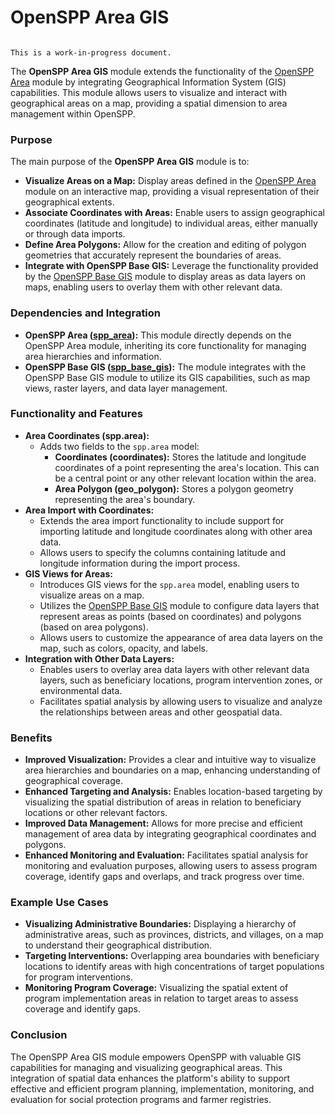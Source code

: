 # OpenSPP Area GIS

```{warning}

This is a work-in-progress document.
```

The **OpenSPP Area GIS** module extends the functionality of the [OpenSPP Area](link-to-area-module-documentation) module by integrating Geographical Information System (GIS) capabilities. This module allows users to visualize and interact with geographical areas on a map, providing a spatial dimension to area management within OpenSPP.

### Purpose

The main purpose of the **OpenSPP Area GIS** module is to:

* **Visualize Areas on a Map:** Display areas defined in the [OpenSPP Area](spp_area) module on an interactive map, providing a visual representation of their geographical extents.
* **Associate Coordinates with Areas:** Enable users to assign geographical coordinates (latitude and longitude) to individual areas, either manually or through data imports.
* **Define Area Polygons:** Allow for the creation and editing of polygon geometries that accurately represent the boundaries of areas. 
* **Integrate with OpenSPP Base GIS:** Leverage the functionality provided by the [OpenSPP Base GIS](spp_base_gis) module to display areas as data layers on maps, enabling users to overlay them with other relevant data.

### Dependencies and Integration

* **OpenSPP Area ([spp_area](spp_area)):** This module directly depends on the OpenSPP Area module, inheriting its core functionality for managing area hierarchies and information.
* **OpenSPP Base GIS ([spp_base_gis](spp_base_gis)):** The module integrates with the OpenSPP Base GIS module to utilize its GIS capabilities, such as map views, raster layers, and data layer management.

### Functionality and Features

* **Area Coordinates (spp.area):**
    * Adds two fields to the `spp.area` model:
        * **Coordinates (coordinates):** Stores the latitude and longitude coordinates of a point representing the area's location. This can be a central point or any other relevant location within the area.
        * **Area Polygon (geo_polygon):** Stores a polygon geometry representing the area's boundary.
* **Area Import with Coordinates:**
    * Extends the area import functionality to include support for importing latitude and longitude coordinates along with other area data.
    * Allows users to specify the columns containing latitude and longitude information during the import process.
* **GIS Views for Areas:**
    * Introduces GIS views for the `spp.area` model, enabling users to visualize areas on a map.
    * Utilizes the [OpenSPP Base GIS](spp_base_gis) module to configure data layers that represent areas as points (based on coordinates) and polygons (based on area polygons).
    * Allows users to customize the appearance of area data layers on the map, such as colors, opacity, and labels.
* **Integration with Other Data Layers:**
    * Enables users to overlay area data layers with other relevant data layers, such as beneficiary locations, program intervention zones, or environmental data.
    * Facilitates spatial analysis by allowing users to visualize and analyze the relationships between areas and other geospatial data.

### Benefits

* **Improved Visualization:** Provides a clear and intuitive way to visualize area hierarchies and boundaries on a map, enhancing understanding of geographical coverage.
* **Enhanced Targeting and Analysis:** Enables location-based targeting by visualizing the spatial distribution of areas in relation to beneficiary locations or other relevant factors.
* **Improved Data Management:** Allows for more precise and efficient management of area data by integrating geographical coordinates and polygons.
* **Enhanced Monitoring and Evaluation:** Facilitates spatial analysis for monitoring and evaluation purposes, allowing users to assess program coverage, identify gaps and overlaps, and track progress over time.

### Example Use Cases

* **Visualizing Administrative Boundaries:**  Displaying a hierarchy of administrative areas, such as provinces, districts, and villages, on a map to understand their geographical distribution.
* **Targeting Interventions:**  Overlapping area boundaries with beneficiary locations to identify areas with high concentrations of target populations for program interventions.
* **Monitoring Program Coverage:** Visualizing the spatial extent of program implementation areas in relation to target areas to assess coverage and identify gaps.

### Conclusion

The OpenSPP Area GIS module empowers OpenSPP with valuable GIS capabilities for managing and visualizing geographical areas. This integration of spatial data enhances the platform's ability to support effective and efficient program planning, implementation, monitoring, and evaluation for social protection programs and farmer registries.

